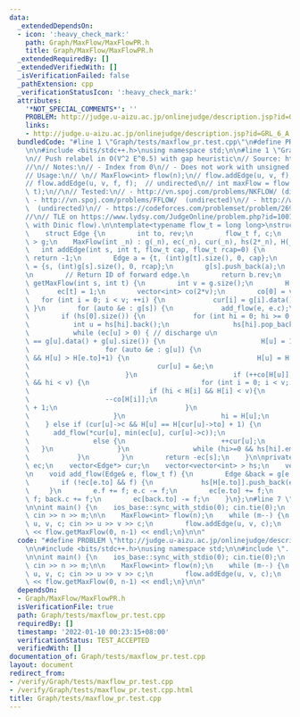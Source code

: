 ```yaml
---
data:
  _extendedDependsOn:
  - icon: ':heavy_check_mark:'
    path: Graph/MaxFlow/MaxFlowPR.h
    title: Graph/MaxFlow/MaxFlowPR.h
  _extendedRequiredBy: []
  _extendedVerifiedWith: []
  _isVerificationFailed: false
  _pathExtension: cpp
  _verificationStatusIcon: ':heavy_check_mark:'
  attributes:
    '*NOT_SPECIAL_COMMENTS*': ''
    PROBLEM: http://judge.u-aizu.ac.jp/onlinejudge/description.jsp?id=GRL_6_A
    links:
    - http://judge.u-aizu.ac.jp/onlinejudge/description.jsp?id=GRL_6_A
  bundledCode: "#line 1 \"Graph/tests/maxflow_pr.test.cpp\"\n#define PROBLEM \"http://judge.u-aizu.ac.jp/onlinejudge/description.jsp?id=GRL_6_A\"\
    \n\n#include <bits/stdc++.h>\nusing namespace std;\n\n#line 1 \"Graph/MaxFlow/MaxFlowPR.h\"\
    \n// Push relabel in O(V^2 E^0.5) with gap heuristic\n// Source: https://github.com/dacin21/dacin21_codebook/blob/master/flow/maxflow_short.cpp\n\
    //\n// Notes:\n// - Index from 0\n// - Does not work with unsigned types.\n//\n\
    // Usage:\n// \n// MaxFlow<int> flow(n);\n// flow.addEdge(u, v, f);  // directed\n\
    // flow.addEdge(u, v, f, f);  // undirected\n// int maxFlow = flow.getMaxFlow(s,\
    \ t);\n//\n// Tested:\n// - http://vn.spoj.com/problems/NKFLOW/ (directed)\n//\
    \ - http://vn.spoj.com/problems/FFLOW/  (undirected)\n// - http://www.spoj.com/problems/FASTFLOW/\
    \  (undirected)\n// - https://codeforces.com/problemset/problem/269/C  (with trace).\n\
    //\n// TLE on https://www.lydsy.com/JudgeOnline/problem.php?id=1001. Why? (ACed\
    \ with Dinic flow).\n\ntemplate<typename flow_t = long long>\nstruct MaxFlow {\n\
    \    struct Edge {\n        int to, rev;\n        flow_t f, c;\n    };\n    vector<vector<Edge>\
    \ > g;\n    MaxFlow(int _n) : g(_n), ec(_n), cur(_n), hs(2*_n), H(_n) {}\n\n \
    \   int addEdge(int s, int t, flow_t cap, flow_t rcap=0) {\n        if (s == t)\
    \ return -1;\n        Edge a = {t, (int)g[t].size(), 0, cap};\n        Edge b\
    \ = {s, (int)g[s].size(), 0, rcap};\n        g[s].push_back(a);\n        g[t].push_back(b);\n\
    \n        // Return ID of forward edge.\n        return b.rev;\n    }\n\n    flow_t\
    \ getMaxFlow(int s, int t) {\n        int v = g.size();\n        H[s] = v;\n \
    \       ec[t] = 1;\n        vector<int> co(2*v);\n        co[0] = v-1;\n     \
    \   for (int i = 0; i < v; ++i) {\n            cur[i] = g[i].data();\n       \
    \ }\n        for (auto &e : g[s]) {\n            add_flow(e, e.c);\n        }\n\
    \        if (hs[0].size()) {\n            for (int hi = 0; hi >= 0;) {\n     \
    \           int u = hs[hi].back();\n                hs[hi].pop_back();\n     \
    \           while (ec[u] > 0) { // discharge u\n                    if (cur[u]\
    \ == g[u].data() + g[u].size()) {\n                        H[u] = 1e9;\n     \
    \                   for (auto &e : g[u]) {\n                            if (e.c\
    \ && H[u] > H[e.to]+1) {\n                                H[u] = H[e.to]+1;\n\
    \                                cur[u] = &e;\n                            }\n\
    \                        }\n                        if (++co[H[u]], !--co[hi]\
    \ && hi < v) {\n                            for (int i = 0; i < v; ++i) {\n  \
    \                              if (hi < H[i] && H[i] < v){\n                 \
    \                   --co[H[i]];\n                                    H[i] = v\
    \ + 1;\n                                }\n                            }\n   \
    \                     }\n                        hi = H[u];\n                \
    \    } else if (cur[u]->c && H[u] == H[cur[u]->to] + 1) {\n                  \
    \      add_flow(*cur[u], min(ec[u], cur[u]->c));\n                    }\n    \
    \                else {\n                        ++cur[u];\n                 \
    \   }\n                }\n                while (hi>=0 && hs[hi].empty()) --hi;\n\
    \            }\n        }\n        return -ec[s];\n    }\n\nprivate:\n    vector<flow_t>\
    \ ec;\n    vector<Edge*> cur;\n    vector<vector<int> > hs;\n    vector<int> H;\n\
    \n    void add_flow(Edge& e, flow_t f) {\n        Edge &back = g[e.to][e.rev];\n\
    \        if (!ec[e.to] && f) {\n            hs[H[e.to]].push_back(e.to);\n   \
    \     }\n        e.f += f; e.c -= f;\n        ec[e.to] += f;\n        back.f -=\
    \ f; back.c += f;\n        ec[back.to] -= f;\n    }\n};\n#line 7 \"Graph/tests/maxflow_pr.test.cpp\"\
    \n\nint main() {\n    ios_base::sync_with_stdio(0); cin.tie(0);\n    int n, m;\
    \ cin >> n >> m;\n\n    MaxFlow<int> flow(n);\n    while (m--) {\n        int\
    \ u, v, c; cin >> u >> v >> c;\n        flow.addEdge(u, v, c);\n    }\n    cout\
    \ << flow.getMaxFlow(0, n-1) << endl;\n}\n\n"
  code: "#define PROBLEM \"http://judge.u-aizu.ac.jp/onlinejudge/description.jsp?id=GRL_6_A\"\
    \n\n#include <bits/stdc++.h>\nusing namespace std;\n\n#include \"../MaxFlow/MaxFlowPR.h\"\
    \n\nint main() {\n    ios_base::sync_with_stdio(0); cin.tie(0);\n    int n, m;\
    \ cin >> n >> m;\n\n    MaxFlow<int> flow(n);\n    while (m--) {\n        int\
    \ u, v, c; cin >> u >> v >> c;\n        flow.addEdge(u, v, c);\n    }\n    cout\
    \ << flow.getMaxFlow(0, n-1) << endl;\n}\n\n"
  dependsOn:
  - Graph/MaxFlow/MaxFlowPR.h
  isVerificationFile: true
  path: Graph/tests/maxflow_pr.test.cpp
  requiredBy: []
  timestamp: '2022-01-10 00:23:15+08:00'
  verificationStatus: TEST_ACCEPTED
  verifiedWith: []
documentation_of: Graph/tests/maxflow_pr.test.cpp
layout: document
redirect_from:
- /verify/Graph/tests/maxflow_pr.test.cpp
- /verify/Graph/tests/maxflow_pr.test.cpp.html
title: Graph/tests/maxflow_pr.test.cpp
---
```

